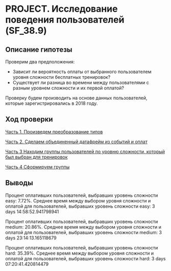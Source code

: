 # PROJECT. Исследование поведения пользователей (SF_38.9)
## Описание гипотезы

Проверим два предположения:

* Зависит ли вероятность оплаты от выбранного пользователем уровня сложности бесплатных тренировок?
* Существует ли разница во времени между пользователями с разным уровнем сложности и их первой оплатой?

Проверку будем производить на основе данных пользователей, которые зарегистрировались в 2018 году.

## Ход проверки

[Часть 1. Произведем преобразование типов](https://github.com/vivatmir/GD_Project_EY/blob/main/Part_1/user2018.py)

[Часть 2. Сделаем объединенный датафрейм из событий и оплат](https://github.com/vivatmir/GD_Project_EY/blob/main/Part_2/events_purchase.py)

[Часть 3 Находим группы пользователей по уровню сложности, который был выбран для тренировок](https://github.com/vivatmir/GD_Project_EY/blob/main/Part_3/training.py)

[Часть 4 Сформируем группы](https://github.com/vivatmir/GD_Project_EY/blob/main/Part_4/group.py)

## Выводы 
Процент оплативших пользователей, выбравших уровень сложности easy: 7.72%. Среднее время между выбором уровня сложности и оплатой для пользователей, выбравших уровень сложности easy: 3 days 14:58:52.941798941

Процент оплативших пользователей, выбравших уровень сложности medium: 20.86%. Среднее время между выбором уровня сложности и оплатой для пользователей, выбравших уровень сложности medium: 3 days 23:14:13.165118679

Процент оплативших пользователей, выбравших уровень сложности hard: 35.39%. Среднее время между выбором уровня сложности и оплатой для пользователей, выбравших уровень сложности hard: 3 days 07:20:41.420814479




